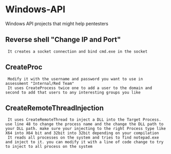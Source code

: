 # Windows-API  
Windows API projects that might help pentesters  

## Reverse shell "Change IP and Port"  
     It creates a socket connection and bind cmd.exe in the socket  
## CreateProc
     Modify it with the username and password you want to use in assessment "Internal/Red Team"  
     It uses CreateProcess twice one to add a user to the domain and second to add that users to any interesting groups you like  
## CreateRemoteThreadInjection
     It uses CreateRemoteThread to inject a DLL into the Target Process. use line 48 to change the process name and the change the DLL path to your DLL path. make sure your injecting to the right Process type like X64 into X64 bit and 32bit into 32bit depending on your compilation
     It reads all processes on the system and tries to find notepad.exe and inject to it. you can modify it with a line of code change to try to inject to all process on the system



